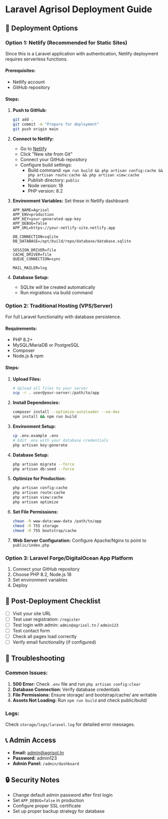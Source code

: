 # Laravel Agrisol Deployment Guide

## 🚀 Deployment Options

### Option 1: Netlify (Recommended for Static Sites)
Since this is a Laravel application with authentication, Netlify deployment requires serverless functions.

#### Prerequisites:
- Netlify account
- GitHub repository

#### Steps:
1. **Push to GitHub:**
   ```bash
   git add .
   git commit -m "Prepare for deployment"
   git push origin main
   ```

2. **Connect to Netlify:**
   - Go to [Netlify](https://netlify.com)
   - Click "New site from Git"
   - Connect your GitHub repository
   - Configure build settings:
     - Build command: `npm run build && php artisan config:cache && php artisan route:cache && php artisan view:cache`
     - Publish directory: `public`
     - Node version: 18
     - PHP version: 8.2

3. **Environment Variables:**
   Set these in Netlify dashboard:
   ```
   APP_NAME=Agrisol
   APP_ENV=production
   APP_KEY=your-generated-app-key
   APP_DEBUG=false
   APP_URL=https://your-netlify-site.netlify.app

   DB_CONNECTION=sqlite
   DB_DATABASE=/opt/build/repo/database/database.sqlite

   SESSION_DRIVER=file
   CACHE_DRIVER=file
   QUEUE_CONNECTION=sync

   MAIL_MAILER=log
   ```

4. **Database Setup:**
   - SQLite will be created automatically
   - Run migrations via build command

### Option 2: Traditional Hosting (VPS/Server)
For full Laravel functionality with database persistence.

#### Requirements:
- PHP 8.2+
- MySQL/MariaDB or PostgreSQL
- Composer
- Node.js & npm

#### Steps:
1. **Upload Files:**
   ```bash
   # Upload all files to your server
   scp -r . user@your-server:/path/to/app
   ```

2. **Install Dependencies:**
   ```bash
   composer install --optimize-autoloader --no-dev
   npm install && npm run build
   ```

3. **Environment Setup:**
   ```bash
   cp .env.example .env
   # Edit .env with your database credentials
   php artisan key:generate
   ```

4. **Database Setup:**
   ```bash
   php artisan migrate --force
   php artisan db:seed --force
   ```

5. **Optimize for Production:**
   ```bash
   php artisan config:cache
   php artisan route:cache
   php artisan view:cache
   php artisan optimize
   ```

6. **Set File Permissions:**
   ```bash
   chown -R www-data:www-data /path/to/app
   chmod -R 755 storage
   chmod -R 755 bootstrap/cache
   ```

7. **Web Server Configuration:**
   Configure Apache/Nginx to point to `public/index.php`

### Option 3: Laravel Forge/DigitalOcean App Platform
1. Connect your GitHub repository
2. Choose PHP 8.2, Node.js 18
3. Set environment variables
4. Deploy

## 🔧 Post-Deployment Checklist

- [ ] Visit your site URL
- [ ] Test user registration: `/register`
- [ ] Test login with admin: `admin@agrisol.tn` / `admin123`
- [ ] Test contact form
- [ ] Check all pages load correctly
- [ ] Verify email functionality (if configured)

## 🐛 Troubleshooting

### Common Issues:
1. **500 Error:** Check `.env` file and run `php artisan config:clear`
2. **Database Connection:** Verify database credentials
3. **File Permissions:** Ensure storage/ and bootstrap/cache/ are writable
4. **Assets Not Loading:** Run `npm run build` and check public/build/

### Logs:
Check `storage/logs/laravel.log` for detailed error messages.

## 📞 Admin Access
- **Email:** admin@agrisol.tn
- **Password:** admin123
- **Admin Panel:** `/admin/dashboard`

## 🔒 Security Notes
- Change default admin password after first login
- Set `APP_DEBUG=false` in production
- Configure proper SSL certificate
- Set up proper backup strategy for database
